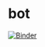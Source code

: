 # bot
[![Binder](https://mybinder.org/badge_logo.svg)](https://mybinder.org/v2/gh/cf2018/bot/master)
